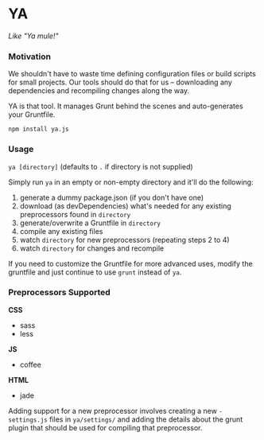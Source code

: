 YA
===

*Like "Ya mule!"*

### Motivation

We shouldn't have to waste time defining configuration files or build scripts
for small projects. Our tools should do that for us – downloading any
dependencies and recompiling changes along the way.

YA is that tool. It manages Grunt behind the scenes and auto-generates your Gruntfile.

`npm install ya.js`

### Usage

`ya [directory]` (defaults to `.` if directory is not supplied)

Simply run `ya` in an empty or non-empty directory and it'll do the following:

1. generate a dummy package.json (if you don't have one)
2. download (as devDependencies) what's needed for any existing preprocessors found in `directory`
3. generate/overwrite a Gruntfile in `directory`
4. compile any existing files
5. watch `directory` for new preprocessors (repeating steps 2 to 4)
6. watch `directory` for changes and recompile

If you need to customize the Gruntfile for more advanced uses, modify the gruntfile and
just continue to use `grunt` instead of `ya`.

### Preprocessors Supported

**CSS**

* sass
* less

**JS**

* coffee

**HTML**

* jade

Adding support for a new preprocessor involves creating a
new `-settings.js` files in `ya/settings/` and adding the details about the
grunt plugin that should be used for compiling that preprocessor.